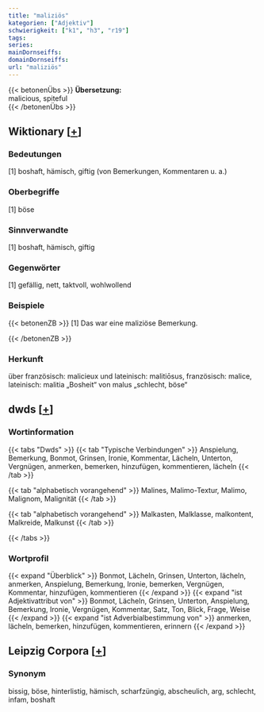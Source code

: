 ```yaml
---
title: "maliziös"
kategorien: ["Adjektiv"]
schwierigkeit: ["k1", "h3", "r19"]
tags:
series:
mainDornseiffs:
domainDornseiffs:
url: "maliziös"
---
```


{{< betonenÜbs >}}
**Übersetzung:**  
malicious, spiteful  
{{< /betonenÜbs >}}

## Wiktionary [[+](https://de.wiktionary.org/wiki/maliziös)]

### Bedeutungen
[1] boshaft, hämisch, giftig (von Bemerkungen, Kommentaren u. a.)  

### Oberbegriffe
[1] böse  

### Sinnverwandte
[1] boshaft, hämisch, giftig  

### Gegenwörter
[1] gefällig, nett, taktvoll, wohlwollend  

### Beispiele
{{< betonenZB >}}
[1] Das war eine maliziöse Bemerkung.  

{{< /betonenZB >}}
### Herkunft
über französisch: malicieux und lateinisch: malitiōsus, französisch: malice, lateinisch: malitia „Bosheit“ von malus „schlecht, böse“  



## dwds [[+](https://www.dwds.de/wb/maliziös)]

### Wortinformation
{{< tabs "Dwds" >}}
{{< tab "Typische Verbindungen" >}}
Anspielung, Bemerkung, Bonmot, Grinsen, Ironie, Kommentar, Lächeln, Unterton, Vergnügen, anmerken, bemerken, hinzufügen, kommentieren, lächeln
{{< /tab >}}

{{< tab "alphabetisch vorangehend" >}}
Malines, Malimo-Textur, Malimo, Malignom, Malignität
{{< /tab >}}

{{< tab "alphabetisch vorangehend" >}}
Malkasten, Malklasse, malkontent, Malkreide, Malkunst
{{< /tab >}}

{{< /tabs >}}

### Wortprofil
{{< expand "Überblick" >}} Bonmot, Lächeln, Grinsen, Unterton, lächeln, anmerken, Anspielung, Bemerkung, Ironie, bemerken, Vergnügen, Kommentar, hinzufügen, kommentieren {{< /expand >}}
{{< expand "ist Adjektivattribut von" >}} Bonmot, Lächeln, Grinsen, Unterton, Anspielung, Bemerkung, Ironie, Vergnügen, Kommentar, Satz, Ton, Blick, Frage, Weise {{< /expand >}}
{{< expand "ist Adverbialbestimmung von" >}} anmerken, lächeln, bemerken, hinzufügen, kommentieren, erinnern {{< /expand >}}

## Leipzig Corpora [[+](https://corpora.uni-leipzig.de/en/res?word=maliziös&corpusId=deu_newscrawl-public_2018)]


### Synonym
bissig, böse, hinterlistig, hämisch, scharfzüngig, abscheulich, arg, schlecht, infam, boshaft

